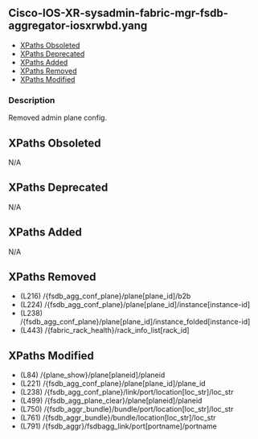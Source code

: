 ## Cisco-IOS-XR-sysadmin-fabric-mgr-fsdb-aggregator-iosxrwbd.yang

- [XPaths Obsoleted](#xpaths-obsoleted)
- [XPaths Deprecated](#xpaths-deprecated)
- [XPaths Added](#xpaths-added)
- [XPaths Removed](#xpaths-removed)
- [XPaths Modified](#xpaths-modified)

### Description

Removed admin plane config.

## XPaths Obsoleted

N/A

## XPaths Deprecated

N/A

## XPaths Added

N/A

## XPaths Removed

- (L216)	/{fsdb_agg_conf_plane}/plane[plane_id]/b2b
- (L224)	/{fsdb_agg_conf_plane}/plane[plane_id]/instance[instance-id]
- (L238)	/{fsdb_agg_conf_plane}/plane[plane_id]/instance_folded[instance-id]
- (L443)	/{fabric_rack_health}/rack_info_list[rack_id]

## XPaths Modified

- (L84)	/{plane_show}/plane[planeid]/planeid
- (L221)	/{fsdb_agg_conf_plane}/plane[plane_id]/plane_id
- (L238)	/{fsdb_agg_conf_plane}/link/port/location[loc_str]/loc_str
- (L499)	/{fsdb_agg_plane_clear}/plane[planeid]/planeid
- (L750)	/{fsdb_aggr_bundle}/bundle/port/location[loc_str]/loc_str
- (L761)	/{fsdb_aggr_bundle}/bundle/location[loc_str]/loc_str
- (L791)	/{fsdb_aggr}/fsdbagg_link/port[portname]/portname

